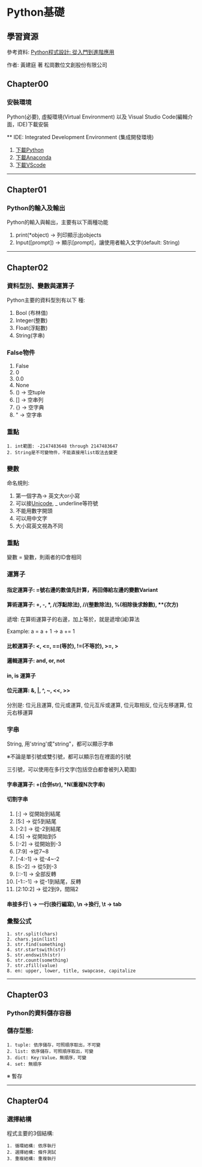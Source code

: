 # Python基礎

## 學習資源
參考資料: [Python程式設計: 從入門到進階應用](https://www.eslite.com/product/1001115182542678)

作者: 黃建庭 著 松崗數位文創股份有限公司

## Chapter00
### 安裝環境

Python(必要), 虛擬環境(Virtual Environment) 以及 Visual Studio Code(編輯介面，IDE)下載安裝

** IDE: Integrated Development Environment (集成開發環境)

1. [下載Python](https://www.python.org/downloads/)
2. [下載Anaconda](https://www.anaconda.com/)
3. [下載VScode](https://code.visualstudio.com/download)
---

## Chapter01
### Python的輸入及輸出

Python的輸入與輸出，主要有以下兩種功能

1. print(*object) -> 列印顯示出objects
2. Input([prompt]) -> 顯示[prompt]，讓使用者輸入文字(default: String)

---

## Chapter02
### 資料型別、變數與運算子

Python主要的資料型別有以下 種:

1. Bool (布林值)
2. Integer(整數)
3. Float(浮點數)
4. String(字串)

### False物件

1. False
2. 0
3. 0.0
4. None
5. () -> 空tuple
6. [] -> 空串列
7. {} -> 空字典
8. " -> 空字串

### 重點
    1. int範圍: -2147483648 through 2147483647
    2. String是不可變物件，不能直接用list取法去變更

### 變數

命名規則:

1. 第一個字為-> 英文大or小寫
2. 可以接[Unicode](https://zh.wikipedia.org/zh-tw/Unicode%E5%AD%97%E7%AC%A6%E5%B9%B3%E9%9D%A2%E6%98%A0%E5%B0%84), _ underline等符號
3. 不能用數字開頭
4. 可以用中文字
5. 大小寫英文視為不同

### 重點
變數 = 變數，則兩者的ID會相同

### 運算子

#### 指定運算子: =號右邊的數值先計算，再回傳給左邊的變數Variant

#### 算術運算子: +, -, *, /(浮點除法), //(整數除法), %(相除後求餘數), **(次方)

遞增: 在算術運算子的右邊，加上等於，就是遞增(減)算法

Example: a = a + 1 -> a += 1

#### 比較運算子: <, <=, ==(等於), !=(不等於), >=, >

#### 邏輯運算子: and, or, not

#### in, is 運算子

#### 位元運算: &, |, ^, ~, <<, >>
分別是: 位元且運算, 位元或運算, 位元互斥或運算, 位元取相反, 位元左移運算, 位元右移運算

### 字串

String, 用'string'或"string"，都可以顯示字串

※不論是單引號或雙引號，都可以顯示包在裡面的引號

三引號，可以使用在多行文字(包括空白都會被列入範圍)

#### 字串運算子: +(合併str), *N(重複N次字串)

#### 切割字串

1. [:] -> 從開始到結尾
2. [5:] -> 從5到結尾
3. [-2:] -> 從-2到結尾
4. [:5] -> 從開始到5
5. [:-2] -> 從開始到-3
6. [7:9] ->從7~8
7. [-4:-1] -> 從-4~-2
8. [5:-2] -> 從5到-3
9. [::-1] -> 全部反轉
10. [-1::-1] -> 從-1到結尾，反轉
11. [2:10:2] -> 從2到9，間隔2

#### 串接多行 \\ -> 一行(換行編寫), \n ->換行, \t -> tab

### 彙整公式

    1. str.split(chars)
    2. chars.join(list)
    3. str.find(something)
    4. str.startswith(str)
    5. str.endswith(str)
    6. str.count(something)
    7. str.zfill(value)
    8. en: upper, lower, title, swapcase, capitalize

---

## Chapter03
### Python的資料儲存容器

### 儲存型態:

    1. tuple: 依序儲存，可照順序取出，不可變
    2. list: 依序儲存，可照順序取出，可變
    3. dict: Key:Value，無順序，可變
    4. set: 無順序
※ 暫存

---

## Chapter04
### 選擇結構

程式主要的3個結構:

    1. 循環結構: 依序執行
    2. 選擇結構: 條件測試
    3. 重複結構: 重複執行